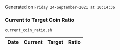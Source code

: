 Generated on `Friday 24-September-2021 at 10:14:36`

### Current to Target Coin Ratio
`current_coin_ratio.sh`

Date|Current|Target|Ratio
---|---|---|---
